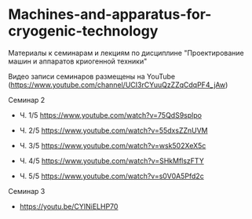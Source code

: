 # Machines-and-apparatus-for-cryogenic-technology
Материалы к семинарам и лекциям по дисциплине "Проектирование машин и аппаратов криогенной техники"


Видео записи семинаров размещены на YouTube (https://www.youtube.com/channel/UCI3rCYuuQzZZqCdqPF4_jAw)

Семинар 2

  - Ч. 1/5 https://www.youtube.com/watch?v=75QdS9splpo

  - Ч. 2/5 https://www.youtube.com/watch?v=55dxsZZnUVM

  - Ч. 3/5 https://www.youtube.com/watch?v=wsk502XeX5c

  - Ч. 4/5 https://www.youtube.com/watch?v=SHkMflszFTY

  - Ч. 5/5 https://www.youtube.com/watch?v=s0V0A5Pfd2c

Семинар 3

  - https://youtu.be/CYINiELHP70
